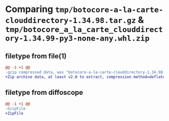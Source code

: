 # Comparing `tmp/botocore-a-la-carte-clouddirectory-1.34.98.tar.gz` & `tmp/botocore_a_la_carte_clouddirectory-1.34.99-py3-none-any.whl.zip`

## filetype from file(1)

```diff
@@ -1 +1 @@
-gzip compressed data, was "botocore-a-la-carte-clouddirectory-1.34.98.tar", last modified: Sat May  4 01:01:17 2024, max compression
+Zip archive data, at least v2.0 to extract, compression method=deflate
```

## filetype from diffoscope

```diff
@@ -1 +1 @@
-GzipFile
+ZipFile
```

